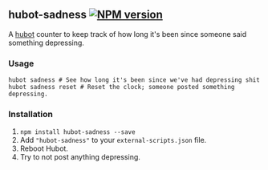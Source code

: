 ## hubot-sadness [![NPM version](https://badge.fury.io/js/hubot-sadness.png)](http://badge.fury.io/js/hubot-sadness)

A [hubot](https://github.com/github/hubot) counter to keep track of how long
it's been since someone said something depressing.

### Usage

    hubot sadness # See how long it's been since we've had depressing shit
    hubot sadness reset # Reset the clock; someone posted something depressing.

### Installation
1. `npm install hubot-sadness --save`
2. Add `"hubot-sadness"` to your `external-scripts.json` file.
3. Reboot Hubot.
4. Try to not post anything depressing.
